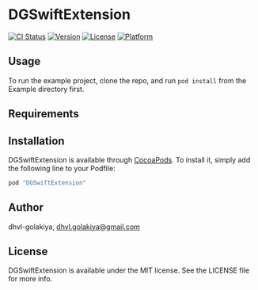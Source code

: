 # DGSwiftExtension

[![CI Status](http://img.shields.io/travis/dhvl-golakiya/DGSwiftExtension.svg?style=flat)](https://travis-ci.org/dhvl-golakiya/DGSwiftExtension)
[![Version](https://img.shields.io/cocoapods/v/DGSwiftExtension.svg?style=flat)](http://cocoapods.org/pods/DGSwiftExtension)
[![License](https://img.shields.io/cocoapods/l/DGSwiftExtension.svg?style=flat)](http://cocoapods.org/pods/DGSwiftExtension)
[![Platform](https://img.shields.io/cocoapods/p/DGSwiftExtension.svg?style=flat)](http://cocoapods.org/pods/DGSwiftExtension)

## Usage

To run the example project, clone the repo, and run `pod install` from the Example directory first.

## Requirements

## Installation

DGSwiftExtension is available through [CocoaPods](http://cocoapods.org). To install
it, simply add the following line to your Podfile:

```ruby
pod "DGSwiftExtension"
```

## Author

dhvl-golakiya, dhvl.golakiya@gmail.com

## License

DGSwiftExtension is available under the MIT license. See the LICENSE file for more info.
